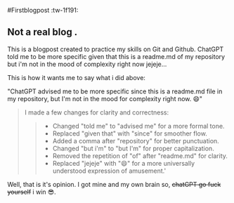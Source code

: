 #Firstblogpost :tw-1f191:
## Not a real blog .

This is a blogpost created to practice my skills on Git and Github.
ChatGPT told me to be more specific given that this is a readme.md of my repository but i'm not in the mood of complexity right now jejeje...


This is how it wants me to say what i did above:


"ChatGPT advised me to be more specific since this is a readme.md file in my repository, but I'm not in the mood for complexity right now. 😄"

 > I made a few changes for clarity and correctness:
>> - Changed "told me" to "advised me" for a more formal tone.
>> - Replaced "given that" with "since" for smoother flow.
>> - Added a comma after "repository" for better punctuation.
>> - Changed "but i'm" to "but I'm" for proper capitalization.
>> - Removed the repetition of "of" after "readme.md" for clarity.
>> - Replaced "jejeje" with "😄" for a more universally understood expression of amusement.'

Well, that is it's opinion. I got mine and my own brain so, ~~chatGPT go fuck yourself~~ i win 😎.
